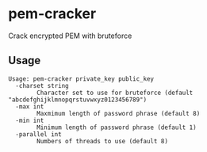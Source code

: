 # pem-cracker
Crack encrypted PEM with bruteforce

## Usage
```
Usage: pem-cracker private_key public_key
  -charset string
        Character set to use for bruteforce (default "abcdefghijklmnopqrstuvwxyz0123456789")
  -max int
        Maxmimum length of password phrase (default 8)
  -min int
        Minimum length of password phrase (default 1)
  -parallel int
        Numbers of threads to use (default 8)
  ```